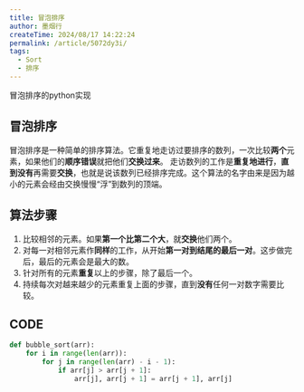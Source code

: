 ```yaml
---
title: 冒泡排序
author: 墨烟行
createTime: 2024/08/17 14:22:24
permalink: /article/5072dy3i/
tags:
  - Sort
  - 排序
---
```


冒泡排序的python实现

<!-- more -->

## 冒泡排序
冒泡排序是一种简单的排序算法。它重复地走访过要排序的数列，一次比较**两个**元素，如果他们的**顺序错误**就把他们**交换过来**。
走访数列的工作是**重复地进行**，**直到没有**再需要**交换**，也就是说该数列已经排序完成。这个算法的名字由来是因为越小的元素会经由交换慢慢“浮”到数列的顶端。

## 算法步骤

1. 比较相邻的元素。如果**第一个比第二个大**，就**交换**他们两个。
2. 对每一对相邻元素作**同样**的工作，从开始**第一对到结尾的最后一对**。这步做完后，最后的元素会是最大的数。
3. 针对所有的元素**重复**以上的步骤，除了最后一个。
4. 持续每次对越来越少的元素重复上面的步骤，直到**没有**任何一对数字需要比较。

## CODE

```python
def bubble_sort(arr):
    for i in range(len(arr)):
        for j in range(len(arr) - i - 1):
            if arr[j] > arr[j + 1]:
                arr[j], arr[j + 1] = arr[j + 1], arr[j]
```